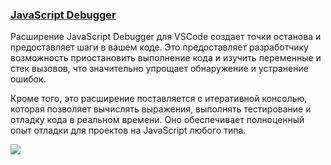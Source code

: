 ### [JavaScript Debugger](https://marketplace.visualstudio.com/items?itemName=ms-vscode.js-debug-nightly)

Расширение JavaScript Debugger для VSCode создает точки останова и предоставляет шаги в вашем коде. Это предоставляет разработчику возможность приостановить выполнение кода и изучить переменные и стек вызовов, что значительно упрощает обнаружение и устранение ошибок.

Кроме того, это расширение поставляется с итеративной консолью, которая позволяет вычислять выражения, выполнять тестирование и отладку кода в реальном времени. Оно обеспечивает полноценный опыт отладки для проектов на JavaScript любого типа.

![](https://ucarecdn.com/d9037f1e-75d1-4a80-a4a6-712a76c247fc/)